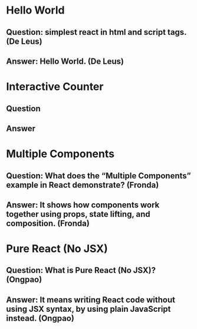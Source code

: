 # Hello World

## Question: simplest react in html and script tags. (De Leus)

## Answer: Hello World. (De Leus)




# Interactive Counter

## Question

## Answer




# Multiple Components

## Question: What does the “Multiple Components” example in React demonstrate? (Fronda)

## Answer: It shows how components work together using props, state lifting, and composition. (Fronda)




# Pure React (No JSX)

## Question: What is Pure React (No JSX)? (Ongpao)

## Answer: It means writing React code without using JSX syntax, by using plain JavaScript instead. (Ongpao)